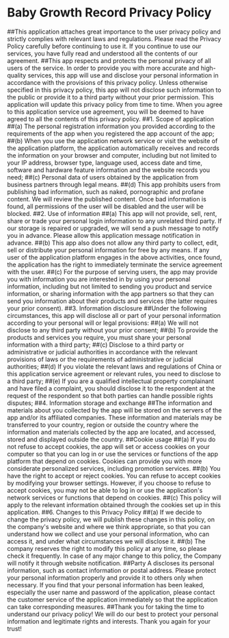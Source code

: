# Baby Growth Record Privacy Policy
##This application attaches great importance to the user privacy policy and strictly complies with relevant laws and regulations. Please read the Privacy Policy carefully before continuing to use it. If you continue to use our services, you have fully read and understood all the contents of our agreement.
##This app respects and protects the personal privacy of all users of the service. In order to provide you with more accurate and high-quality services, this app will use and disclose your personal information in accordance with the provisions of this privacy policy. Unless otherwise specified in this privacy policy, this app will not disclose such information to the public or provide it to a third party without your prior permission. This application will update this privacy policy from time to time. When you agree to this application service use agreement, you will be deemed to have agreed to all the contents of this privacy policy.
##1. Scope of application
##(a) The personal registration information you provided according to the requirements of the app when you registered the app account of the app;
##(b) When you use the application network service or visit the website of the application platform, the application automatically receives and records the information on your browser and computer, including but not limited to your IP address, browser type, language used, access date and time, software and hardware feature information and the website records you need;
##(c) Personal data of users obtained by the application from business partners through legal means.
##(d) This app prohibits users from publishing bad information, such as naked, pornographic and profane content. We will review the published content. Once bad information is found, all permissions of the user will be disabled and the user will be blocked.
##2. Use of information
##(a) This app will not provide, sell, rent, share or trade your personal login information to any unrelated third party. If our storage is repaired or upgraded, we will send a push message to notify you in advance. Please allow this application message notification in advance.
##(b) This app also does not allow any third party to collect, edit, sell or distribute your personal information for free by any means. If any user of the application platform engages in the above activities, once found, the application has the right to immediately terminate the service agreement with the user.
##(c) For the purpose of serving users, the app may provide you with information you are interested in by using your personal information, including but not limited to sending you product and service information, or sharing information with the app partners so that they can send you information about their products and services (the latter requires your prior consent).
##3. Information disclosure
##Under the following circumstances, this app will disclose all or part of your personal information according to your personal will or legal provisions:
##(a) We will not disclose to any third party without your prior consent;
##(b) To provide the products and services you require, you must share your personal information with a third party;
##(c) Disclose to a third party or administrative or judicial authorities in accordance with the relevant provisions of laws or the requirements of administrative or judicial authorities;
##(d) If you violate the relevant laws and regulations of China or this application service agreement or relevant rules, you need to disclose to a third party;
##(e) If you are a qualified intellectual property complainant and have filed a complaint, you should disclose it to the respondent at the request of the respondent so that both parties can handle possible rights disputes;
##4. Information storage and exchange
##The information and materials about you collected by the app will be stored on the servers of the app and/or its affiliated companies. These information and materials may be transferred to your country, region or outside the country where the information and materials collected by the app are located, and accessed, stored and displayed outside the country.
##Cookie usage
##(a) If you do not refuse to accept cookies, the app will set or access cookies on your computer so that you can log in or use the services or functions of the app platform that depend on cookies. Cookies can provide you with more considerate personalized services, including promotion services.
##(b) You have the right to accept or reject cookies. You can refuse to accept cookies by modifying your browser settings. However, if you choose to refuse to accept cookies, you may not be able to log in or use the application's network services or functions that depend on cookies.
##(c) This policy will apply to the relevant information obtained through the cookies set up in this application.
##6. Changes to this Privacy Policy
##(a) If we decide to change the privacy policy, we will publish these changes in this policy, on the company's website and where we think appropriate, so that you can understand how we collect and use your personal information, who can access it, and under what circumstances we will disclose it.
##(b) The company reserves the right to modify this policy at any time, so please check it frequently. In case of any major change to this policy, the Company will notify it through website notification.
##Party A discloses its personal information, such as contact information or postal address. Please protect your personal information properly and provide it to others only when necessary. If you find that your personal information has been leaked, especially the user name and password of the application, please contact the customer service of the application immediately so that the application can take corresponding measures.
##Thank you for taking the time to understand our privacy policy! We will do our best to protect your personal information and legitimate rights and interests. Thank you again for your trust!
